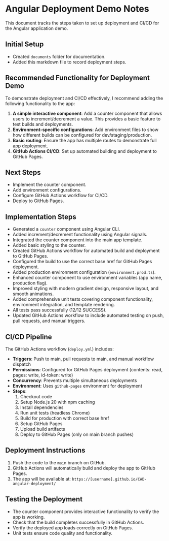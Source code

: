 # Angular Deployment Demo Notes

This document tracks the steps taken to set up deployment and CI/CD for the Angular application demo.

## Initial Setup
- Created `documents` folder for documentation.
- Added this markdown file to record deployment steps.

## Recommended Functionality for Deployment Demo
To demonstrate deployment and CI/CD effectively, I recommend adding the following functionality to the app:
1. **A simple interactive component**: Add a counter component that allows users to increment/decrement a value. This provides a basic feature to test builds and deployments.
2. **Environment-specific configurations**: Add environment files to show how different builds can be configured for dev/staging/production.
3. **Basic routing**: Ensure the app has multiple routes to demonstrate full app deployment.
4. **GitHub Actions CI/CD**: Set up automated building and deployment to GitHub Pages.

## Next Steps
- Implement the counter component.
- Add environment configurations.
- Configure GitHub Actions workflow for CI/CD.
- Deploy to GitHub Pages.

## Implementation Steps
- Generated a `counter` component using Angular CLI.
- Added increment/decrement functionality using Angular signals.
- Integrated the counter component into the main app template.
- Added basic styling to the counter.
- Created GitHub Actions workflow for automated build and deployment to GitHub Pages.
- Configured the build to use the correct base href for GitHub Pages deployment.
- Added production environment configuration (`environment.prod.ts`).
- Enhanced counter component to use environment variables (app name, production flag).
- Improved styling with modern gradient design, responsive layout, and smooth animations.
- Added comprehensive unit tests covering component functionality, environment integration, and template rendering.
- All tests pass successfully (12/12 SUCCESS).
- Updated GitHub Actions workflow to include automated testing on push, pull requests, and manual triggers.

## CI/CD Pipeline
The GitHub Actions workflow (`deploy.yml`) includes:
- **Triggers**: Push to main, pull requests to main, and manual workflow dispatch
- **Permissions**: Configured for GitHub Pages deployment (contents: read, pages: write, id-token: write)
- **Concurrency**: Prevents multiple simultaneous deployments
- **Environment**: Uses `github-pages` environment for deployment
- **Steps**:
  1. Checkout code
  2. Setup Node.js 20 with npm caching
  3. Install dependencies
  4. Run unit tests (headless Chrome)
  5. Build for production with correct base href
  6. Setup GitHub Pages
  7. Upload build artifacts
  8. Deploy to GitHub Pages (only on main branch pushes)

## Deployment Instructions
1. Push the code to the `main` branch on GitHub.
2. GitHub Actions will automatically build and deploy the app to GitHub Pages.
3. The app will be available at: `https://[username].github.io/CAD-angular-deployment/`

## Testing the Deployment
- The counter component provides interactive functionality to verify the app is working.
- Check that the build completes successfully in GitHub Actions.
- Verify the deployed app loads correctly on GitHub Pages.
- Unit tests ensure code quality and functionality.